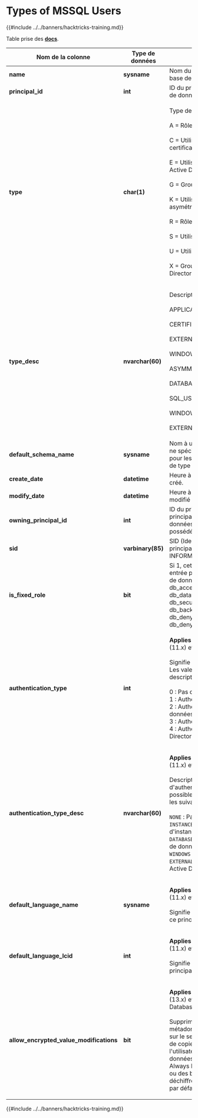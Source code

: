 # Types of MSSQL Users

{{#include ../../banners/hacktricks-training.md}}

Table prise des [**docs**](https://learn.microsoft.com/en-us/sql/relational-databases/system-catalog-views/sys-database-principals-transact-sql?view=sql-server-ver16).

| Nom de la colonne                       | Type de données    | Description                                                                                                                                                                                                                                                                                                                                                                                                                                            |
| --------------------------------------- | ----------------- | ------------------------------------------------------------------------------------------------------------------------------------------------------------------------------------------------------------------------------------------------------------------------------------------------------------------------------------------------------------------------------------------------------------------------------------------------------ |
| **name**                                | **sysname**       | Nom du principal, unique dans la base de données.                                                                                                                                                                                                                                                                                                                                                                                                         |
| **principal_id**                        | **int**           | ID du principal, unique dans la base de données.                                                                                                                                                                                                                                                                                                                                                                                                           |
| **type**                                | **char(1)**       | <p>Type de principal :<br><br>A = Rôle d'application<br><br>C = Utilisateur mappé à un certificat<br><br>E = Utilisateur externe d'Azure Active Directory<br><br>G = Groupe Windows<br><br>K = Utilisateur mappé à une clé asymétrique<br><br>R = Rôle de base de données<br><br>S = Utilisateur SQL<br><br>U = Utilisateur Windows<br><br>X = Groupe externe d'Azure Active Directory ou d'applications</p>                                                                                  |
| **type_desc**                           | **nvarchar(60)**  | <p>Description du type de principal.<br><br>APPLICATION_ROLE<br><br>CERTIFICATE_MAPPED_USER<br><br>EXTERNAL_USER<br><br>WINDOWS_GROUP<br><br>ASYMMETRIC_KEY_MAPPED_USER<br><br>DATABASE_ROLE<br><br>SQL_USER<br><br>WINDOWS_USER<br><br>EXTERNAL_GROUPS</p>                                                                                                                                                                                               |
| **default_schema_name**                 | **sysname**       | Nom à utiliser lorsque le nom SQL ne spécifie pas de schéma. Null pour les principaux qui ne sont pas de type S, U ou A.                                                                                                                                                                                                                                                                                                                                                   |
| **create_date**                         | **datetime**      | Heure à laquelle le principal a été créé.                                                                                                                                                                                                                                                                                                                                                                                                               |
| **modify_date**                         | **datetime**      | Heure à laquelle le principal a été modifié pour la dernière fois.                                                                                                                                                                                                                                                                                                                                                                                                         |
| **owning_principal_id**                 | **int**           | ID du principal qui possède ce principal. Tous les rôles de base de données fixes sont par défaut possédés par **dbo**.                                                                                                                                                                                                                                                                                                                                                |
| **sid**                                 | **varbinary(85)** | SID (Identifiant de sécurité) du principal. NULL pour SYS et INFORMATION SCHEMAS.                                                                                                                                                                                                                                                                                                                                                                      |
| **is_fixed_role**                       | **bit**           | Si 1, cette ligne représente une entrée pour l'un des rôles de base de données fixes : db_owner, db_accessadmin, db_datareader, db_datawriter, db_ddladmin, db_securityadmin, db_backupoperator, db_denydatareader, db_denydatawriter.                                                                                                                                                                                                                                |
| **authentication_type**                 | **int**           | <p><strong>Applies to</strong>: SQL Server 2012 (11.x) et versions ultérieures.<br><br>Signifie le type d'authentification. Les valeurs possibles et leurs descriptions sont les suivantes :<br><br>0 : Pas d'authentification<br>1 : Authentification d'instance<br>2 : Authentification de base de données<br>3 : Authentification Windows<br>4 : Authentification Azure Active Directory</p>                                                                                                        |
| **authentication_type_desc**            | **nvarchar(60)**  | <p><strong>Applies to</strong>: SQL Server 2012 (11.x) et versions ultérieures.<br><br>Description du type d'authentification. Les valeurs possibles et leurs descriptions sont les suivantes :<br><br><code>NONE</code> : Pas d'authentification<br><code>INSTANCE</code> : Authentification d'instance<br><code>DATABASE</code> : Authentification de base de données<br><code>WINDOWS</code> : Authentification Windows<br><code>EXTERNAL</code>: Authentification Azure Active Directory</p> |
| **default_language_name**               | **sysname**       | <p><strong>Applies to</strong>: SQL Server 2012 (11.x) et versions ultérieures.<br><br>Signifie la langue par défaut pour ce principal.</p>                                                                                                                                                                                                                                                                                                                        |
| **default_language_lcid**               | **int**           | <p><strong>Applies to</strong>: SQL Server 2012 (11.x) et versions ultérieures.<br><br>Signifie le LCID par défaut pour ce principal.</p>                                                                                                                                                                                                                                                                                                                            |
| **allow_encrypted_value_modifications** | **bit**           | <p><strong>Applies to</strong>: SQL Server 2016 (13.x) et versions ultérieures, SQL Database.<br><br>Supprime les vérifications de métadonnées cryptographiques sur le serveur lors des opérations de copie en masse. Cela permet à l'utilisateur de copier en masse des données chiffrées à l'aide de Always Encrypted, entre des tables ou des bases de données, sans déchiffrer les données. La valeur par défaut est OFF.</p>                                                                                                                     |

{{#include ../../banners/hacktricks-training.md}}
